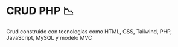 # CRUD PHP 📉

Crud construido con tecnologias como HTML, CSS, Tailwind, PHP, JavaScript, MySQL y modelo MVC
